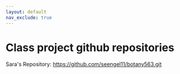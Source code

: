 ```yaml
---
layout: default
nav_exclude: true
---
```


# Class project github repositories

Sara's Repository: https://github.com/seengel11/botany563.git